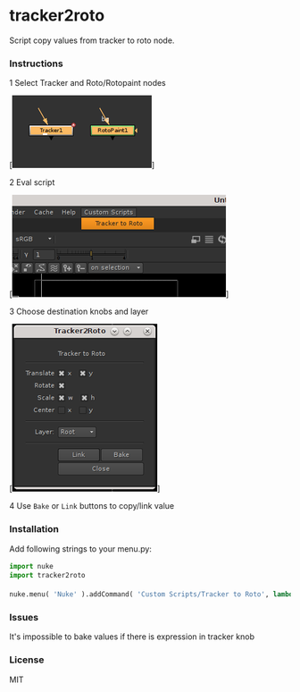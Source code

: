 # tracker2roto
Script copy values from tracker to roto node.


### Instructions
1 Select Tracker and Roto/Rotopaint nodes

[![scr1](Screenshots/1.png)]

2 Eval script

[![scr2](Screenshots/2.png)]

3 Choose destination knobs and layer

[![scr2](Screenshots/3.png)]

4 Use `Bake` or `Link` buttons to copy/link value

### Installation
Add following strings to your menu.py:
```python
import nuke
import tracker2roto

nuke.menu( 'Nuke' ).addCommand( 'Custom Scripts/Tracker to Roto', lambda: tracker2roto.tracker2Roto())
```
### Issues
It's impossible to bake values if there is expression in tracker knob

### License
MIT
